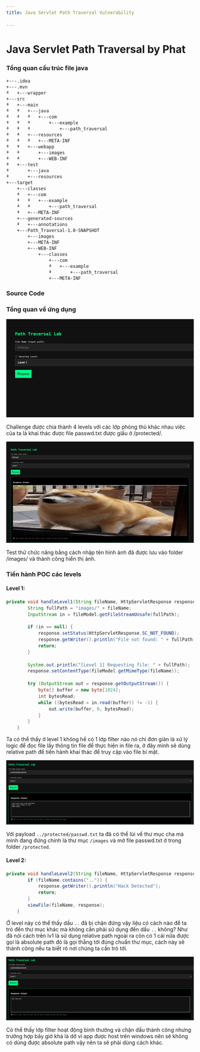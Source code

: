 ```yaml
---
title: Java Servlet Path Traversal Vulnerability

---
```


# Java Servlet Path Traversal by Phat

### Tổng quan cấu trúc file java

```text
+---.idea
+---.mvn
ª   +---wrapper
+---src
ª   +---main
ª   ª   +---java
ª   ª   ª   +---com
ª   ª   ª       +---example
ª   ª   ª           +---path_traversal
ª   ª   +---resources
ª   ª   ª   +---META-INF
ª   ª   +---webapp
ª   ª       +---images
ª   ª       +---WEB-INF
ª   +---test
ª       +---java
ª       +---resources
+---target
    +---classes
    ª   +---com
    ª   ª   +---example
    ª   ª       +---path_traversal
    ª   +---META-INF
    +---generated-sources
    ª   +---annotations
    +---Path_Traversal-1.0-SNAPSHOT
        +---images
        +---META-INF
        +---WEB-INF
            +---classes
                +---com
                ª   +---example
                ª       +---path_traversal
                +---META-INF
```

### Source Code


### Tổng quan về ứng dụng

![alt text](image-8.png)

Challenge được chia thành 4 levels với các lớp phòng thủ khác nhau việc của ta là khai thác được file passwd.txt được giấu ở /protected/.

![alt text](image-9.png)

Test thử chức năng bằng cách nhập tên hình ảnh đã được lưu vào folder /images/ và thành công hiển thị ảnh.

### Tiến hành POC các levels
#### Level 1:

```java
private void handleLevel1(String fileName, HttpServletResponse response) throws IOException {
        String fullPath = "images/" + fileName;
        InputStream in = fileModel.getFileStreamUnsafe(fullPath);

        if (in == null) {
            response.setStatus(HttpServletResponse.SC_NOT_FOUND);
            response.getWriter().println("File not found: " + fullPath);
            return;
        }

        System.out.println("[Level 1] Requesting file: " + fullPath);
        response.setContentType(fileModel.getMimeType(fileName));

        try (OutputStream out = response.getOutputStream()) {
            byte[] buffer = new byte[1024];
            int bytesRead;
            while ((bytesRead = in.read(buffer)) != -1) {
                out.write(buffer, 0, bytesRead);
            }
        }
    }
```

Ta có thể thấy ở level 1 không hề có 1 lớp filter nào nó chỉ đơn giản là xử lý logic để đọc file lấy thông tin file để thực hiện in file ra, ở đây mình sẽ dùng relative path để tiến hành khai thác để truy cập vào file bí mật.

![alt text](image-10.png)

Với payload `../protected/passwd.txt` ta đã có thể lùi về thư mục cha mà mình đang đứng chính là thư mục `/images` và mở file passwd.txt ở trong folder `/protected`.

#### Level 2:

```java 
private void handleLevel2(String fileName, HttpServletResponse response) throws IOException {
        if (fileName.contains("..")) {
            response.getWriter().println("Hack Detected");
            return;
        }
        viewFile(fileName, response);
    }
```

Ở level này có thể thấy dấu `..` đã bị chặn đứng vậy liệu có cách nào để ta trỏ đến thư mục khác mà không cần phải sử dụng đến dấu `..` không?
Như đã nói cách trên lv1 là sử dụng relative path ngoài ra còn có 1 cái nữa được gọi là absolute path đó là gọi thẳng tới đúng chuẩn thư mục, cách này sẽ thành công nếu ta biết rõ nơi chúng ta cần trỏ tới.

![alt text](image-11.png)

Có thể thấy lớp filter hoạt động bình thường và chặn dấu thành công nhưng trường hợp bây giờ khá là dở vì app được host trên windows nên sẽ không có dùng được absolute path vậy nên ta sẽ phải dùng cách khác.



